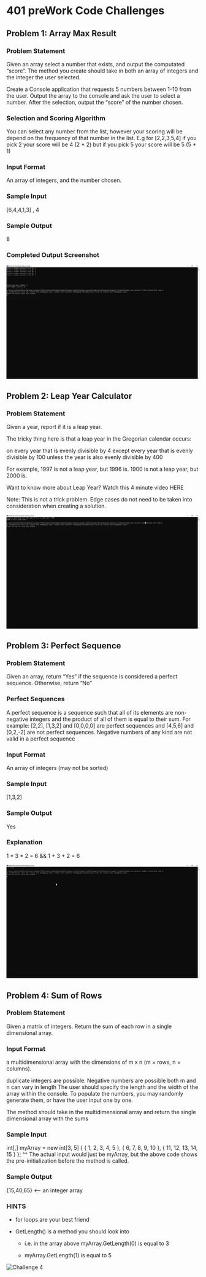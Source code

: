 # 401 preWork Code Challenges

## Problem 1: Array Max Result

### Problem Statement
Given an array select a number that exists, and output the computated “score”. The method you create should take in both an array of integers and the integer the user selected.

Create a Console application that requests 5 numbers between 1-10 from the user. Output the array to the console and ask the user to select a number. After the selection, output the “score” of the number chosen.

### Selection and Scoring Algorithm
You can select any number from the list, however your scoring will be depend on the frequency of that number in the list. E.g for [2,2,3,5,4] if you pick 2 your score will be 4 (2 * 2) but if you pick 5 your score will be 5 (5 * 1)

### Input Format
An array of integers, and the number chosen.

### Sample Input
[6,4,4,1,3] , 4

### Sample Output
8

### Completed Output Screenshot
![Challenge 1](./images/challengeOne.png)

## Problem 2: Leap Year Calculator

### Problem Statement
Given a year, report if it is a leap year.

The tricky thing here is that a leap year in the Gregorian calendar occurs:

on every year that is evenly divisible by 4
  except every year that is evenly divisible by 100
    unless the year is also evenly divisible by 400

For example, 1997 is not a leap year, but 1996 is. 1900 is not a leap year, but 2000 is.

Want to know more about Leap Year? Watch this 4 minute video HERE

Note: This is not a trick problem. Edge cases do not need to be taken into consideration when creating a solution.

![Challenge 2](./images/challengeTwo.png)

## Problem 3: Perfect Sequence
### Problem Statement
Given an array, return “Yes” if the sequence is considered a perfect sequence. Otherwise, return “No”

### Perfect Sequences
A perfect sequence is a sequence such that all of its elements are non-negative integers and the product of all of them is equal to their sum. For example: [2,2], [1,3,2] and [0,0,0,0] are perfect sequences and [4,5,6] and [0,2,-2] are not perfect sequences. Negative numbers of any kind are not valid in a perfect sequence

### Input Format
An array of integers (may not be sorted)

### Sample Input
[1,3,2]

### Sample Output
Yes

### Explanation
1 * 3 * 2 = 6 && 1 + 3 + 2 = 6

![Challenge 3](./images/challengeThree.png)

## Problem 4: Sum of Rows
### Problem Statement
Given a matrix of integers. Return the sum of each row in a single dimensional array.

### Input Format
a multidimensional array with the dimensions of m x n (m = rows, n = columns).

duplicate integers are possible.
Negative numbers are possible
both m and n can vary in length
The user should specify the length and the width of the array within the console. To populate the numbers, you may randomly generate them, or have the user input one by one.

The method should take in the multidimensional array and return the single dimensional array with the sums

### Sample Input
int[,] myArray = new int[3, 5] { { 1, 2, 3, 4, 5 }, { 6, 7, 8, 9, 10 }, { 11, 12, 13, 14, 15 } };
^^ The actual input would just be myArray, but the above code shows the pre-initialization before the method is called.

### Sample Output
{15,40,65} <– an integer array

### HINTS

- for loops are your best friend

- GetLength() is a method you should look into

    - i.e. in the array above myArray.GetLength(0) is equal to 3

    - myArray.GetLength(1) is equal to 5

![Challenge 4](./images/challengeFour.png)